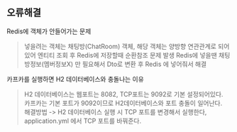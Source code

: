 ## 오류해결

Redis에 객체가 안들어가는 문제
> 넣을려는 객체는 채팅방(ChatRoom) 객체, 해당 객체는 양방향 연관관계로 되어있어 엔티티 조회 후 Redis에 저장할때 순환참조 문제 발생
> Redis에 넣을땐 채팅방정보(멤버정보X) 만 필요해서 Dto로 변환 후 Redis 에 넣어줘서 해결

카프카를 실행하면 H2 데이터베이스와 충돌나는 이유
> H2 데이터베이스는 웹포트는 8082, TCP포트는 9092로 기본 설정되어있다. \
> 카프카는 기본 포트가 9092이므로 H2데이터베이스와 포트 충돌이 일어난다. \
> 해결방법 -> H2 데이터베이스 실행 시 TCP 포트를 변경해서 실행한다, application.yml 에서 TCP 포트를 바꿔준다.